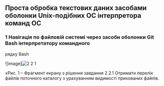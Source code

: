 ## Проста обробка текстових даних засобами оболонки Unix-подібних ОС інтерпретора команд ОС

### 1 Навігація по файловій системі через засоби оболонки Git Bash інтерпретатору командного
рядку Bash


![image]![2 2 1](https://github.com/andrey8xd/WebAR-Template/assets/162118463/9375f7cb-9777-478e-97af-5c8c33bd557c)

«Рис. 1 – Фрагмент екрану з рішення завдання 2.2.1 Отримати перелік файлів поточного каталогу з урахуванням видимості прихованих файлів.
